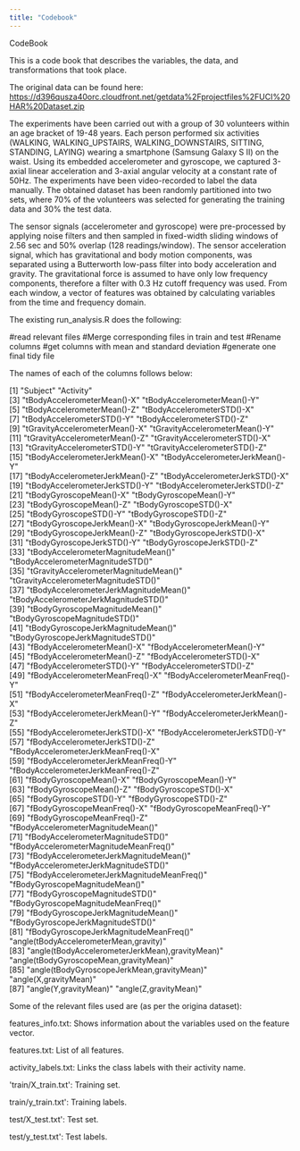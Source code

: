 ```yaml
---
title: "Codebook"
---
```


CodeBook

This is a code book that describes the variables, the data, and transformations that took place.

The original data can be found here: https://d396qusza40orc.cloudfront.net/getdata%2Fprojectfiles%2FUCI%20HAR%20Dataset.zip

The experiments have been carried out with a group of 30 volunteers within an age bracket of 19-48 years. Each person performed six activities (WALKING, WALKING_UPSTAIRS, WALKING_DOWNSTAIRS, SITTING, STANDING, LAYING) wearing a smartphone (Samsung Galaxy S II) on the waist. Using its embedded accelerometer and gyroscope, we captured 3-axial linear acceleration and 3-axial angular velocity at a constant rate of 50Hz. The experiments have been video-recorded to label the data manually. The obtained dataset has been randomly partitioned into two sets, where 70% of the volunteers was selected for generating the training data and 30% the test data. 

The sensor signals (accelerometer and gyroscope) were pre-processed by applying noise filters and then sampled in fixed-width sliding windows of 2.56 sec and 50% overlap (128 readings/window). The sensor acceleration signal, which has gravitational and body motion components, was separated using a Butterworth low-pass filter into body acceleration and gravity. The gravitational force is assumed to have only low frequency components, therefore a filter with 0.3 Hz cutoff frequency was used. From each window, a vector of features was obtained by calculating variables from the time and frequency domain.

The existing run_analysis.R does the following:

#read relevant files
#Merge corresponding files in train and test
#Rename columns
#get columns with mean and standard deviation
#generate one final tidy file

The names of each of the columns follows below:

[1] "Subject"                                        "Activity"                                      
 [3] "tBodyAccelerometerMean()-X"                     "tBodyAccelerometerMean()-Y"                    
 [5] "tBodyAccelerometerMean()-Z"                     "tBodyAccelerometerSTD()-X"                     
 [7] "tBodyAccelerometerSTD()-Y"                      "tBodyAccelerometerSTD()-Z"                     
 [9] "tGravityAccelerometerMean()-X"                  "tGravityAccelerometerMean()-Y"                 
[11] "tGravityAccelerometerMean()-Z"                  "tGravityAccelerometerSTD()-X"                  
[13] "tGravityAccelerometerSTD()-Y"                   "tGravityAccelerometerSTD()-Z"                  
[15] "tBodyAccelerometerJerkMean()-X"                 "tBodyAccelerometerJerkMean()-Y"                
[17] "tBodyAccelerometerJerkMean()-Z"                 "tBodyAccelerometerJerkSTD()-X"                 
[19] "tBodyAccelerometerJerkSTD()-Y"                  "tBodyAccelerometerJerkSTD()-Z"                 
[21] "tBodyGyroscopeMean()-X"                         "tBodyGyroscopeMean()-Y"                        
[23] "tBodyGyroscopeMean()-Z"                         "tBodyGyroscopeSTD()-X"                         
[25] "tBodyGyroscopeSTD()-Y"                          "tBodyGyroscopeSTD()-Z"                         
[27] "tBodyGyroscopeJerkMean()-X"                     "tBodyGyroscopeJerkMean()-Y"                    
[29] "tBodyGyroscopeJerkMean()-Z"                     "tBodyGyroscopeJerkSTD()-X"                     
[31] "tBodyGyroscopeJerkSTD()-Y"                      "tBodyGyroscopeJerkSTD()-Z"                     
[33] "tBodyAccelerometerMagnitudeMean()"              "tBodyAccelerometerMagnitudeSTD()"              
[35] "tGravityAccelerometerMagnitudeMean()"           "tGravityAccelerometerMagnitudeSTD()"           
[37] "tBodyAccelerometerJerkMagnitudeMean()"          "tBodyAccelerometerJerkMagnitudeSTD()"          
[39] "tBodyGyroscopeMagnitudeMean()"                  "tBodyGyroscopeMagnitudeSTD()"                  
[41] "tBodyGyroscopeJerkMagnitudeMean()"              "tBodyGyroscopeJerkMagnitudeSTD()"              
[43] "fBodyAccelerometerMean()-X"                     "fBodyAccelerometerMean()-Y"                    
[45] "fBodyAccelerometerMean()-Z"                     "fBodyAccelerometerSTD()-X"                     
[47] "fBodyAccelerometerSTD()-Y"                      "fBodyAccelerometerSTD()-Z"                     
[49] "fBodyAccelerometerMeanFreq()-X"                 "fBodyAccelerometerMeanFreq()-Y"                
[51] "fBodyAccelerometerMeanFreq()-Z"                 "fBodyAccelerometerJerkMean()-X"                
[53] "fBodyAccelerometerJerkMean()-Y"                 "fBodyAccelerometerJerkMean()-Z"                
[55] "fBodyAccelerometerJerkSTD()-X"                  "fBodyAccelerometerJerkSTD()-Y"                 
[57] "fBodyAccelerometerJerkSTD()-Z"                  "fBodyAccelerometerJerkMeanFreq()-X"            
[59] "fBodyAccelerometerJerkMeanFreq()-Y"             "fBodyAccelerometerJerkMeanFreq()-Z"            
[61] "fBodyGyroscopeMean()-X"                         "fBodyGyroscopeMean()-Y"                        
[63] "fBodyGyroscopeMean()-Z"                         "fBodyGyroscopeSTD()-X"                         
[65] "fBodyGyroscopeSTD()-Y"                          "fBodyGyroscopeSTD()-Z"                         
[67] "fBodyGyroscopeMeanFreq()-X"                     "fBodyGyroscopeMeanFreq()-Y"                    
[69] "fBodyGyroscopeMeanFreq()-Z"                     "fBodyAccelerometerMagnitudeMean()"             
[71] "fBodyAccelerometerMagnitudeSTD()"               "fBodyAccelerometerMagnitudeMeanFreq()"         
[73] "fBodyAccelerometerJerkMagnitudeMean()"          "fBodyAccelerometerJerkMagnitudeSTD()"          
[75] "fBodyAccelerometerJerkMagnitudeMeanFreq()"      "fBodyGyroscopeMagnitudeMean()"                 
[77] "fBodyGyroscopeMagnitudeSTD()"                   "fBodyGyroscopeMagnitudeMeanFreq()"             
[79] "fBodyGyroscopeJerkMagnitudeMean()"              "fBodyGyroscopeJerkMagnitudeSTD()"              
[81] "fBodyGyroscopeJerkMagnitudeMeanFreq()"          "angle(tBodyAccelerometerMean,gravity)"         
[83] "angle(tBodyAccelerometerJerkMean),gravityMean)" "angle(tBodyGyroscopeMean,gravityMean)"         
[85] "angle(tBodyGyroscopeJerkMean,gravityMean)"      "angle(X,gravityMean)"                          
[87] "angle(Y,gravityMean)"                           "angle(Z,gravityMean)"                          

Some of the relevant files used are (as per the origina dataset):

 features_info.txt: Shows information about the variables used on the feature vector.

features.txt: List of all features.

activity_labels.txt: Links the class labels with their activity name.

'train/X_train.txt': Training set.

train/y_train.txt': Training labels.

test/X_test.txt': Test set.

test/y_test.txt': Test labels.






